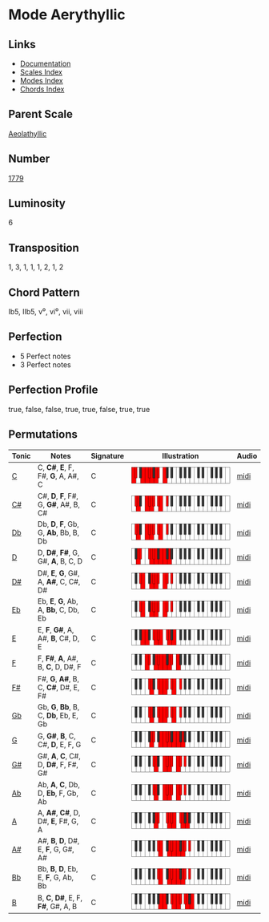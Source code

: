# Mode Aerythyllic

## Links

- [Documentation](README.md)
- [Scales Index](Scales.md)
- [Modes Index](Modes.md)
- [Chords Index](Chords.md)

## Parent Scale

[Aeolathyllic](ScaleAeolathyllic.md)

## Number

[1779](https://ianring.com/musictheory/scales/1779)

## Luminosity

6

## Transposition

1, 3, 1, 1, 1, 2, 1, 2

## Chord Pattern

Ib5, IIb5, v⁰, vi⁰, vii, viii

## Perfection

- 5 Perfect notes
- 3 Perfect notes

## Perfection Profile

true, false, false, true, true, false, true, true

## Permutations

| Tonic | Notes | Signature | Illustration | Audio |
|-------|-------|-----------|--------------|-------|
| [C](ModeCNaturalAerythyllic.md) | C, **C#**, **E**, F, F#, **G**, A, A#, C | C | ![CNaturalAerythyllic](ModeCNaturalAerythyllic.png) | [midi](https://github.com/edipermadi/music/blob/main/docs/ModeCNaturalAerythyllic.mid?raw=true) |
| [C#](ModeCSharpAerythyllic.md) | C#, **D**, **F**, F#, G, **G#**, A#, B, C# | C | ![CSharpAerythyllic](ModeCSharpAerythyllic.png) | [midi](https://github.com/edipermadi/music/blob/main/docs/ModeCSharpAerythyllic.mid?raw=true) |
| [Db](ModeDFlatAerythyllic.md) | Db, **D**, **F**, Gb, G, **Ab**, Bb, B, Db | C | ![DFlatAerythyllic](ModeDFlatAerythyllic.png) | [midi](https://github.com/edipermadi/music/blob/main/docs/ModeDFlatAerythyllic.mid?raw=true) |
| [D](ModeDNaturalAerythyllic.md) | D, **D#**, **F#**, G, G#, **A**, B, C, D | C | ![DNaturalAerythyllic](ModeDNaturalAerythyllic.png) | [midi](https://github.com/edipermadi/music/blob/main/docs/ModeDNaturalAerythyllic.mid?raw=true) |
| [D#](ModeDSharpAerythyllic.md) | D#, **E**, **G**, G#, A, **A#**, C, C#, D# | C | ![DSharpAerythyllic](ModeDSharpAerythyllic.png) | [midi](https://github.com/edipermadi/music/blob/main/docs/ModeDSharpAerythyllic.mid?raw=true) |
| [Eb](ModeEFlatAerythyllic.md) | Eb, **E**, **G**, Ab, A, **Bb**, C, Db, Eb | C | ![EFlatAerythyllic](ModeEFlatAerythyllic.png) | [midi](https://github.com/edipermadi/music/blob/main/docs/ModeEFlatAerythyllic.mid?raw=true) |
| [E](ModeENaturalAerythyllic.md) | E, **F**, **G#**, A, A#, **B**, C#, D, E | C | ![ENaturalAerythyllic](ModeENaturalAerythyllic.png) | [midi](https://github.com/edipermadi/music/blob/main/docs/ModeENaturalAerythyllic.mid?raw=true) |
| [F](ModeFNaturalAerythyllic.md) | F, **F#**, **A**, A#, B, **C**, D, D#, F | C | ![FNaturalAerythyllic](ModeFNaturalAerythyllic.png) | [midi](https://github.com/edipermadi/music/blob/main/docs/ModeFNaturalAerythyllic.mid?raw=true) |
| [F#](ModeFSharpAerythyllic.md) | F#, **G**, **A#**, B, C, **C#**, D#, E, F# | C | ![FSharpAerythyllic](ModeFSharpAerythyllic.png) | [midi](https://github.com/edipermadi/music/blob/main/docs/ModeFSharpAerythyllic.mid?raw=true) |
| [Gb](ModeGFlatAerythyllic.md) | Gb, **G**, **Bb**, B, C, **Db**, Eb, E, Gb | C | ![GFlatAerythyllic](ModeGFlatAerythyllic.png) | [midi](https://github.com/edipermadi/music/blob/main/docs/ModeGFlatAerythyllic.mid?raw=true) |
| [G](ModeGNaturalAerythyllic.md) | G, **G#**, **B**, C, C#, **D**, E, F, G | C | ![GNaturalAerythyllic](ModeGNaturalAerythyllic.png) | [midi](https://github.com/edipermadi/music/blob/main/docs/ModeGNaturalAerythyllic.mid?raw=true) |
| [G#](ModeGSharpAerythyllic.md) | G#, **A**, **C**, C#, D, **D#**, F, F#, G# | C | ![GSharpAerythyllic](ModeGSharpAerythyllic.png) | [midi](https://github.com/edipermadi/music/blob/main/docs/ModeGSharpAerythyllic.mid?raw=true) |
| [Ab](ModeAFlatAerythyllic.md) | Ab, **A**, **C**, Db, D, **Eb**, F, Gb, Ab | C | ![AFlatAerythyllic](ModeAFlatAerythyllic.png) | [midi](https://github.com/edipermadi/music/blob/main/docs/ModeAFlatAerythyllic.mid?raw=true) |
| [A](ModeANaturalAerythyllic.md) | A, **A#**, **C#**, D, D#, **E**, F#, G, A | C | ![ANaturalAerythyllic](ModeANaturalAerythyllic.png) | [midi](https://github.com/edipermadi/music/blob/main/docs/ModeANaturalAerythyllic.mid?raw=true) |
| [A#](ModeASharpAerythyllic.md) | A#, **B**, **D**, D#, E, **F**, G, G#, A# | C | ![ASharpAerythyllic](ModeASharpAerythyllic.png) | [midi](https://github.com/edipermadi/music/blob/main/docs/ModeASharpAerythyllic.mid?raw=true) |
| [Bb](ModeBFlatAerythyllic.md) | Bb, **B**, **D**, Eb, E, **F**, G, Ab, Bb | C | ![BFlatAerythyllic](ModeBFlatAerythyllic.png) | [midi](https://github.com/edipermadi/music/blob/main/docs/ModeBFlatAerythyllic.mid?raw=true) |
| [B](ModeBNaturalAerythyllic.md) | B, **C**, **D#**, E, F, **F#**, G#, A, B | C | ![BNaturalAerythyllic](ModeBNaturalAerythyllic.png) | [midi](https://github.com/edipermadi/music/blob/main/docs/ModeBNaturalAerythyllic.mid?raw=true) |
